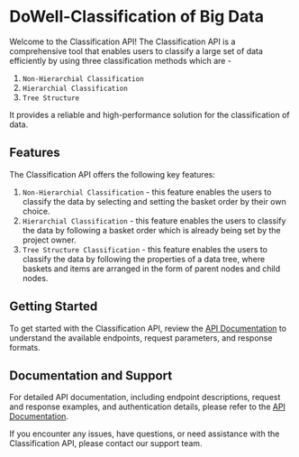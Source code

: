# DoWell-Classification of Big Data 

Welcome to the Classification API! The Classification API is a comprehensive tool that enables users to classify a large set of data efficiently by using three classification methods which are - 
1. ```Non-Hierarchial Classification```
2. ```Hierarchial Classification```
3. ```Tree Structure```

It provides a reliable and high-performance solution for the classification of data.

## Features

The Classification API offers the following key features:

1. ```Non-Hierarchial Classification``` - this feature enables the users to classify the data by selecting and setting the basket order by their own choice. 
2. ```Hierarchial Classification``` - this feature enables the users to classify the data by following a basket order which is already being set by the project owner.
3. ```Tree Structure Classification``` - this feature enables the users to classify the data by following the properties of a data tree, where baskets and items are arranged in the form of parent nodes and child nodes. 

## Getting Started

To get started with the Classification API, review the [API Documentation](https://documenter.getpostman.com/view/27523601/2s93z9bhRr) to understand the available endpoints, request parameters, and response formats.

## Documentation and Support

For detailed API documentation, including endpoint descriptions, request and response examples, and authentication details, please refer to the [API Documentation](https://documenter.getpostman.com/view/27523601/2s93z9bhRr).

If you encounter any issues, have questions, or need assistance with the Classification API, please contact our support team.
